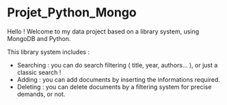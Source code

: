 # Projet_Python_Mongo

Hello ! Welcome to my data project based on a library system, using MongoDB and Python.

This library system includes : 
- Searching : you can do search filtering ( title, year, authors... ), or just a classic search !
- Adding : you can add documents by inserting the informations required.
-  Deleting : you can delete documents by a filtering system for precise demands, or not.

  
